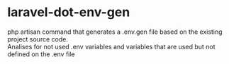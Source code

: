 # laravel-dot-env-gen
php artisan command that generates a .env.gen file based on the existing project source code.<br>
Analises for not used .env variables and variables that are used but not defined on the .env file
